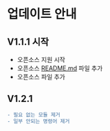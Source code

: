 # 업데이트 안내
## V1.1.1 시작

+ 오픈소스 지원 시작
+ 오픈소스 [README.md](README.md) 파일 추가
+ 오픈소스 파일 추가

## V1.2.1
```diff
- 필요 없는 모듈 제거
- 일부 안되는 명령어 제거
```

